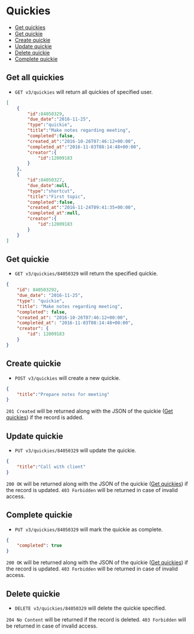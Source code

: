 Quickies
====================
* [Get quickies](#get-quickies)
* [Get quickie](#get-quickie)
* [Create quickie](#create-quickie)
* [Update quickie](#update-quickie)
* [Delete quickie](#delete-quickie)
* [Complete quickie](#complete-quickie)

Get all quickies
----------------

* `GET v3/quickies` will return all quickies of specified user.

```json
[
    {
        "id":84050329,
        "due_date":"2016-11-25",
        "type":"quickie",
        "title":"Make notes regarding meeting",
        "completed":false,
        "created_at":"2016-10-26T07:46:12+00:00",
        "completed_at":"2016-11-03T08:14:48+00:00",
        "creator":{
            "id":12009183
        }
    },
    {
        "id":84050327,
        "due_date":null,
        "type":"shortcut",
        "title":"First topic",
        "completed":false,
        "created_at":"2016-11-24T09:41:35+00:00",
        "completed_at":null,
        "creator":{
            "id":12009183
        }
    }
]
```

Get quickie
----------------

* `GET v3/quickies/84050329` will return the specified quickie.

```json
{
    "id": 840503292,
    "due_date": "2016-11-25",
    "type": "quickie",
    "title": "Make notes regarding meeting",
    "completed": false,
    "created_at": "2016-10-26T07:46:12+00:00",
    "completed_at": "2016-11-03T08:14:48+00:00",
    "creator": {
        "id": 12009183
    }
}
```

Create quickie
----------------

* `POST v3/quickies` will create a new quickie.

```json
{
	"title":"Prepare notes for meeting"
}
```

`201 Created` will be returned along with the JSON of the quickie ([Get quickies](#get-quickies)) if the record is added. 


Update quickie
----------------

* `PUT v3/quickies/84050329` will update the quickie.

```json
{
	"title":"Call with client"
}
```

`200 OK` will be returned along with the JSON of the quickie ([Get quickies](#get-quickies)) if the record is updated. `403 Forbidden` will be returned in case of invalid access.

Complete quickie
----------------

* `PUT v3/quickies/84050329` will mark the quickie as complete.

```json
{
	"completed": true
}
```

`200 OK` will be returned along with the JSON of the quickie ([Get quickies](#get-quickies)) if the record is updated. `403 Forbidden` will be returned in case of invalid access.

Delete quickie
----------------

* `DELETE v3/quickies/84050329` will delete the quickie specified.

`204 No Content` will be returned if the record is deleted. `403 Forbidden` will be returned in case of invalid access.
